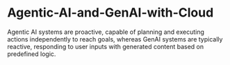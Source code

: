# Agentic-AI-and-GenAI-with-Cloud
Agentic AI systems are proactive, capable of planning and executing actions independently to reach goals, whereas GenAI systems are typically reactive, responding to user inputs with generated content based on predefined logic. 
